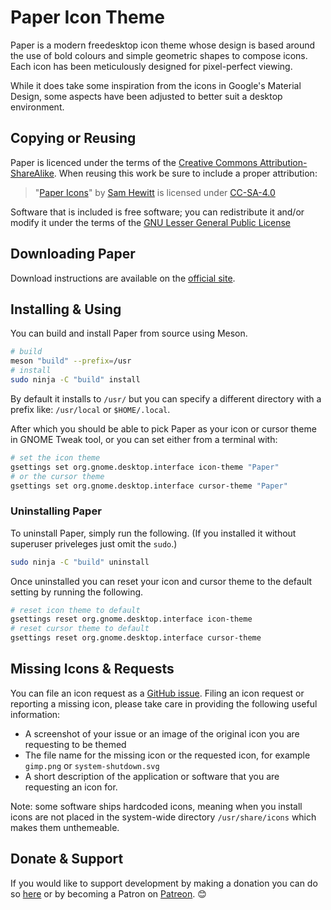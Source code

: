 Paper Icon Theme
================

Paper is a modern freedesktop icon theme whose design is based around the use of bold colours and simple geometric shapes to compose icons. Each icon has been meticulously designed for pixel-perfect viewing.

While it does take some inspiration from the icons in Google's Material Design, some aspects have been adjusted to better suit a desktop environment.

## Copying or Reusing

Paper is licenced under the terms of the [Creative Commons Attribution-ShareAlike](https://creativecommons.org/licenses/by-sa/4.0/). When reusing this work be sure to include a proper attribution:

> "[Paper Icons](http://snwh.org/paper/icons)" by [Sam Hewitt](http://samuelhewitt.com/) is licensed under [CC-SA-4.0](http://creativecommons.org/licenses/by-sa/4.0/)

Software that is included is free software; you can redistribute it and/or modify it under the terms of the [GNU Lesser General Public License](https://www.gnu.org/licenses/lgpl-3.0.txt)

## Downloading Paper

Download instructions are available on the [official site](https://snwh.org/paper/download).

## Installing & Using

You can build and install Paper from source using Meson.

```bash
# build
meson "build" --prefix=/usr
# install
sudo ninja -C "build" install
```

By default it installs to `/usr/` but you can specify a different directory with a prefix like: `/usr/local` or `$HOME/.local`.

After which you should be able to pick Paper as your icon or cursor theme in GNOME Tweak tool, or you can set either from a terminal with:

```bash
# set the icon theme
gsettings set org.gnome.desktop.interface icon-theme "Paper"
# or the cursor theme
gsettings set org.gnome.desktop.interface cursor-theme "Paper"
```

### Uninstalling Paper

To uninstall Paper, simply run the following. (If you installed it without superuser priveleges just omit the  `sudo`.)

```bash
sudo ninja -C "build" uninstall
```

Once uninstalled you can reset your icon and cursor theme to the default setting by running the following.

```bash
# reset icon theme to default
gsettings reset org.gnome.desktop.interface icon-theme
# reset cursor theme to default
gsettings reset org.gnome.desktop.interface cursor-theme
```

## Missing Icons & Requests

You can file an icon request as a [GitHub issue](https://github.com/snwh/paper-icon-theme/issues/new). Filing an icon request or reporting a missing icon, please take care in providing the following useful information: 

 - A screenshot of your issue or an image of the original icon you are requesting to be themed
 - The file name for the missing icon or the requested icon, for example `gimp.png` or `system-shutdown.svg`
 - A short description of the application or software that you are requesting an icon for.

Note: some software ships hardcoded icons, meaning when you install icons are not placed in the system-wide directory `/usr/share/icons` which makes them unthemeable.

## Donate & Support

If you would like to support development by making a donation you can do so [here](https://snwh.org/donate) or by becoming a Patron on [Patreon](http://patreon.com/snwh/). &#x1F60A;
